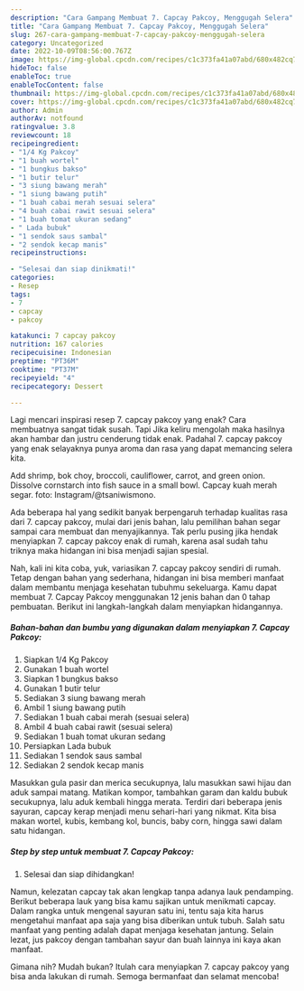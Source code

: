 ```yaml
---
description: "Cara Gampang Membuat 7. Capcay Pakcoy, Menggugah Selera"
title: "Cara Gampang Membuat 7. Capcay Pakcoy, Menggugah Selera"
slug: 267-cara-gampang-membuat-7-capcay-pakcoy-menggugah-selera
category: Uncategorized
date: 2022-10-09T08:56:00.767Z
image: https://img-global.cpcdn.com/recipes/c1c373fa41a07abd/680x482cq70/7-capcay-pakcoy-foto-resep-utama.jpg
hideToc: false
enableToc: true
enableTocContent: false
thumbnail: https://img-global.cpcdn.com/recipes/c1c373fa41a07abd/680x482cq70/7-capcay-pakcoy-foto-resep-utama.jpg
cover: https://img-global.cpcdn.com/recipes/c1c373fa41a07abd/680x482cq70/7-capcay-pakcoy-foto-resep-utama.jpg
author: Admin
authorAv: notfound
ratingvalue: 3.8
reviewcount: 18
recipeingredient:
- "1/4 Kg Pakcoy"
- "1 buah wortel"
- "1 bungkus bakso"
- "1 butir telur"
- "3 siung bawang merah"
- "1 siung bawang putih"
- "1 buah cabai merah sesuai selera"
- "4 buah cabai rawit sesuai selera"
- "1 buah tomat ukuran sedang"
- " Lada bubuk"
- "1 sendok saus sambal"
- "2 sendok kecap manis"
recipeinstructions:

- "Selesai dan siap dinikmati!"
categories:
- Resep
tags:
- 7
- capcay
- pakcoy

katakunci: 7 capcay pakcoy 
nutrition: 167 calories
recipecuisine: Indonesian
preptime: "PT36M"
cooktime: "PT37M"
recipeyield: "4"
recipecategory: Dessert

---
```



Lagi mencari inspirasi resep 7. capcay pakcoy yang enak? Cara membuatnya sangat tidak susah. Tapi Jika keliru mengolah maka hasilnya akan hambar dan justru cenderung tidak enak. Padahal 7. capcay pakcoy yang enak selayaknya punya aroma dan rasa yang dapat memancing selera kita.


Add shrimp, bok choy, broccoli, cauliflower, carrot, and green onion. Dissolve cornstarch into fish sauce in a small bowl. Capcay kuah merah segar. foto: Instagram/@tsaniwismono.

Ada beberapa hal yang sedikit banyak berpengaruh terhadap kualitas rasa dari 7. capcay pakcoy, mulai dari jenis bahan, lalu pemilihan bahan segar sampai cara membuat dan menyajikannya. Tak perlu pusing jika hendak menyiapkan 7. capcay pakcoy enak di rumah, karena asal sudah tahu triknya maka hidangan ini bisa menjadi sajian spesial.


Nah, kali ini kita coba, yuk, variasikan 7. capcay pakcoy sendiri di rumah. Tetap dengan bahan yang sederhana, hidangan ini bisa memberi manfaat dalam membantu menjaga kesehatan tubuhmu sekeluarga. Kamu dapat membuat 7. Capcay Pakcoy menggunakan 12 jenis bahan dan 0 tahap pembuatan. Berikut ini langkah-langkah dalam menyiapkan hidangannya.

<!--inarticleads1-->

##### Bahan-bahan dan bumbu yang digunakan dalam menyiapkan 7. Capcay Pakcoy:

1. Siapkan 1/4 Kg Pakcoy
1. Gunakan 1 buah wortel
1. Siapkan 1 bungkus bakso
1. Gunakan 1 butir telur
1. Sediakan 3 siung bawang merah
1. Ambil 1 siung bawang putih
1. Sediakan 1 buah cabai merah (sesuai selera)
1. Ambil 4 buah cabai rawit (sesuai selera)
1. Sediakan 1 buah tomat ukuran sedang
1. Persiapkan  Lada bubuk
1. Sediakan 1 sendok saus sambal
1. Sediakan 2 sendok kecap manis


Masukkan gula pasir dan merica secukupnya, lalu masukkan sawi hijau dan aduk sampai matang. Matikan kompor, tambahkan garam dan kaldu bubuk secukupnya, lalu aduk kembali hingga merata. Terdiri dari beberapa jenis sayuran, capcay kerap menjadi menu sehari-hari yang nikmat. Kita bisa makan wortel, kubis, kembang kol, buncis, baby corn, hingga sawi dalam satu hidangan. 

<!--inarticleads2-->

##### Step by step untuk membuat 7. Capcay Pakcoy:


1. Selesai dan siap dihidangkan!

Namun, kelezatan capcay tak akan lengkap tanpa adanya lauk pendamping. Berikut beberapa lauk yang bisa kamu sajikan untuk menikmati capcay. Dalam rangka untuk mengenal sayuran satu ini, tentu saja kita harus mengetahui manfaat apa saja yang bisa diberikan untuk tubuh. Salah satu manfaat yang penting adalah dapat menjaga kesehatan jantung. Selain lezat, jus pakcoy dengan tambahan sayur dan buah lainnya ini kaya akan manfaat. 

Gimana nih? Mudah bukan? Itulah cara menyiapkan 7. capcay pakcoy yang bisa anda lakukan di rumah. Semoga bermanfaat dan selamat mencoba!
